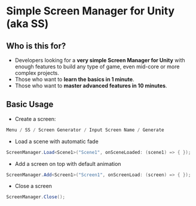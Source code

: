 <h1>Simple Screen Manager for Unity (aka SS)</h1>

<h2>Who is this for?</h2>

* Developers looking for a **very simple Screen Manager for Unity** with enough features to build any type of game, even mid-core or more complex projects.
* Those who want to **learn the basics in 1 minute**.
* Those who want to **master advanced features in 10 minutes**.

<h2>Basic Usage</h2>

* Create a screen:
```cs
Menu / SS / Screen Generator / Input Screen Name / Generate
```
* Load a scene with automatic fade
```cs
ScreenManager.Load<Scene1>("Scene1", onSceneLoaded: (scene1) => { });
```
* Add a screen on top with default animation
```cs
ScreenManager.Add<Screen1>("Screen1", onScreenLoad: (screen) => { });
```
* Close a screen
```cs
ScreenManager.Close();
```